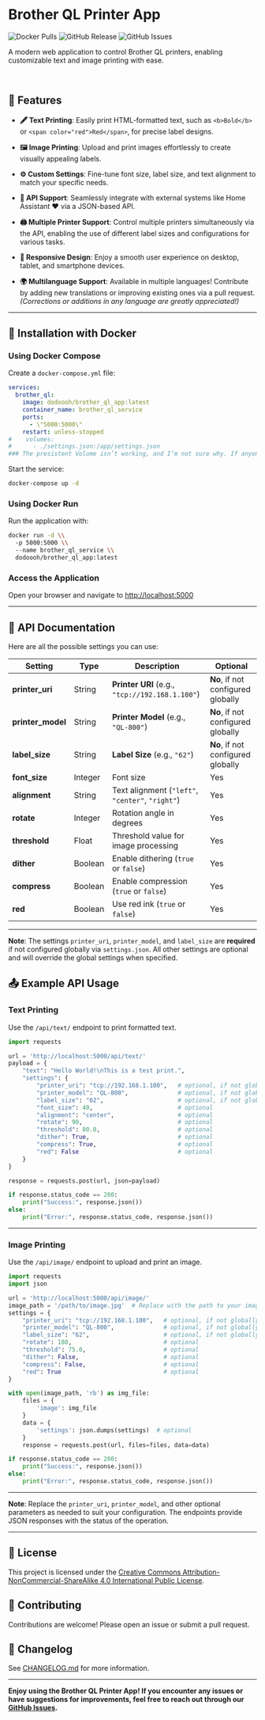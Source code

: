 # Brother QL Printer App
![Docker Pulls](https://img.shields.io/docker/pulls/dodoooh/brother_ql_app)
![GitHub Release](https://img.shields.io/github/v/release/dodoooh/brother_ql_app)
![GitHub Issues](https://img.shields.io/github/issues/dodoooh/brother_ql_app)
<br>

A modern web application to control Brother QL printers, enabling customizable text and image printing with ease.

<br>

## 🚀 Features

- **🖋 Text Printing**: Easily print HTML-formatted text, such as `<b>Bold</b>` or `<span color="red">Red</span>`, for precise label designs.

- **🖼 Image Printing**: Upload and print images effortlessly to create visually appealing labels.

- **⚙️ Custom Settings**: Fine-tune font size, label size, and text alignment to match your specific needs.

- **🔗 API Support**: Seamlessly integrate with external systems like Home Assistant ❤️ via a JSON-based API.

- **🖨 Multiple Printer Support**: Control multiple printers simultaneously via the API, enabling the use of different label sizes and configurations for various tasks.

- **📱 Responsive Design**: Enjoy a smooth user experience on desktop, tablet, and smartphone devices.

- **🌍 Multilanguage Support**: Available in multiple languages! Contribute by adding new translations or improving existing ones via a pull request. *(Corrections or additions in any language are greatly appreciated!)*

---

## 🐳 Installation with Docker

### Using Docker Compose

Create a `docker-compose.yml` file:

```yaml
services:
  brother_ql:
    image: dodoooh/brother_ql_app:latest
    container_name: brother_ql_service
    ports:
      - \"5000:5000\"
    restart: unless-stopped
#    volumes:
#      - ./settings.json:/app/settings.json 
### The presistent Volume isn’t working, and I’m not sure why. If anyone has an idea, I’d really appreciate it!
```

Start the service:

```bash
docker-compose up -d
```

### Using Docker Run

Run the application with:

```bash
docker run -d \\
  -p 5000:5000 \\
  --name brother_ql_service \\
  dodoooh/brother_ql_app:latest
```

### Access the Application

Open your browser and navigate to [http://localhost:5000](http://localhost:5000)

---

## 📔 API Documentation

Here are all the possible settings you can use:

| **Setting**      | **Type**    | **Description**                                                                 | **Optional**                              |
|------------------|-------------|---------------------------------------------------------------------------------|------------------------------------------|
| **printer_uri**  | String      | **Printer URI** (e.g., `"tcp://192.168.1.100"`)                                 | **No**, if not configured globally       |
| **printer_model**| String      | **Printer Model** (e.g., `"QL-800"`)                                            | **No**, if not configured globally       |
| **label_size**   | String      | **Label Size** (e.g., `"62"`)                                                   | **No**, if not configured globally       |
| **font_size**    | Integer     | Font size                                                                       | Yes                                      |
| **alignment**    | String      | Text alignment (`"left"`, `"center"`, `"right"`)                               | Yes                                      |
| **rotate**       | Integer     | Rotation angle in degrees                                                       | Yes                                      |
| **threshold**    | Float       | Threshold value for image processing                                            | Yes                                      |
| **dither**       | Boolean     | Enable dithering (`true` or `false`)                                            | Yes                                      |
| **compress**     | Boolean     | Enable compression (`true` or `false`)                                          | Yes                                      |
| **red**          | Boolean     | Use red ink (`true` or `false`)                                                 | Yes                                      |

---

**Note**: The settings `printer_uri`, `printer_model`, and `label_size` are **required** if not configured globally via `settings.json`. All other settings are optional and will override the global settings when specified.

## 📤 Example API Usage

### **Text Printing**

Use the `/api/text/` endpoint to print formatted text.

```python
import requests

url = 'http://localhost:5000/api/text/'
payload = {
    "text": "Hello World!\nThis is a test print.",
    "settings": {
        "printer_uri": "tcp://192.168.1.100",   # optional, if not globally configured
        "printer_model": "QL-800",              # optional, if not globally configured
        "label_size": "62",                     # optional, if not globally configured
        "font_size": 40,                        # optional
        "alignment": "center",                  # optional
        "rotate": 90,                           # optional
        "threshold": 80.0,                      # optional
        "dither": True,                         # optional
        "compress": True,                       # optional
        "red": False                            # optional
    }
}

response = requests.post(url, json=payload)

if response.status_code == 200:
    print("Success:", response.json())
else:
    print("Error:", response.status_code, response.json())
```

---

### **Image Printing**

Use the `/api/image/` endpoint to upload and print an image.

```python
import requests
import json

url = 'http://localhost:5000/api/image/'
image_path = '/path/to/image.jpg'  # Replace with the path to your image
settings = {
    "printer_uri": "tcp://192.168.1.100",   # optional, if not globally configured
    "printer_model": "QL-800",              # optional, if not globally configured
    "label_size": "62",                     # optional, if not globally configured
    "rotate": 180,                          # optional
    "threshold": 75.0,                      # optional
    "dither": False,                        # optional
    "compress": False,                      # optional
    "red": True                             # optional
}

with open(image_path, 'rb') as img_file:
    files = {
        'image': img_file
    }
    data = {
        'settings': json.dumps(settings)  # optional
    }
    response = requests.post(url, files=files, data=data)

if response.status_code == 200:
    print("Success:", response.json())
else:
    print("Error:", response.status_code, response.json())
```

---

**Note**: Replace the `printer_uri`, `printer_model`, and other optional parameters as needed to suit your configuration. The endpoints provide JSON responses with the status of the operation.

---

## 📝 License

This project is licensed under the [Creative Commons Attribution-NonCommercial-ShareAlike 4.0 International Public License](LICENSE).

## 🤝 Contributing

Contributions are welcome! Please open an issue or submit a pull request.

## 📄 Changelog

See [CHANGELOG.md](CHANGELOG.md) for more information.

---

**Enjoy using the Brother QL Printer App! If you encounter any issues or have suggestions for improvements, feel free to reach out through our [GitHub Issues](https://github.com/dodoooh/brother_ql_app/issues).**